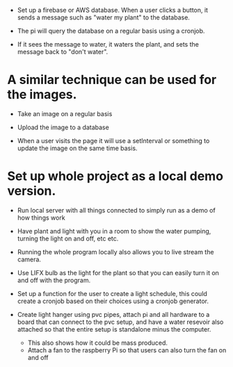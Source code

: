 * Set up a firebase or AWS database.  When a user clicks a button, it sends 
a message such as "water my plant" to the database. 

* The pi will query the database on a regular basis using a cronjob.

* If it sees the message to water, it waters the plant, and sets the message
back to "don't water".



# A similar technique can be used for the images.

* Take an image on a regular basis

* Upload the image to a database

* When a user visits the page it will use a setInterval or something to update
the image on the same time basis.





# Set up whole project as a local demo version.
* Run local server with all things connected to simply run as a demo of how things work
* Have plant and light with you in a room to show the water pumping, turning
    the light on and off, etc etc.
* Running the whole program locally also allows you to live stream the camera.
* Use LIFX bulb as the light for the plant so that you can easily turn it 
    on and off with the program.
* Set up a function for the user to create a light schedule, this could create
    a cronjob based on their choices using a cronjob generator.

* Create light hanger using pvc pipes, attach pi and all hardware to a board
    that can connect to the pvc setup, and have a water resevoir also attached
    so that the entire setup is standalone minus the computer.  
    - This also shows how it could be mass produced.
    - Attach a fan to the raspberry Pi so that users can also turn the fan on 
        and off

